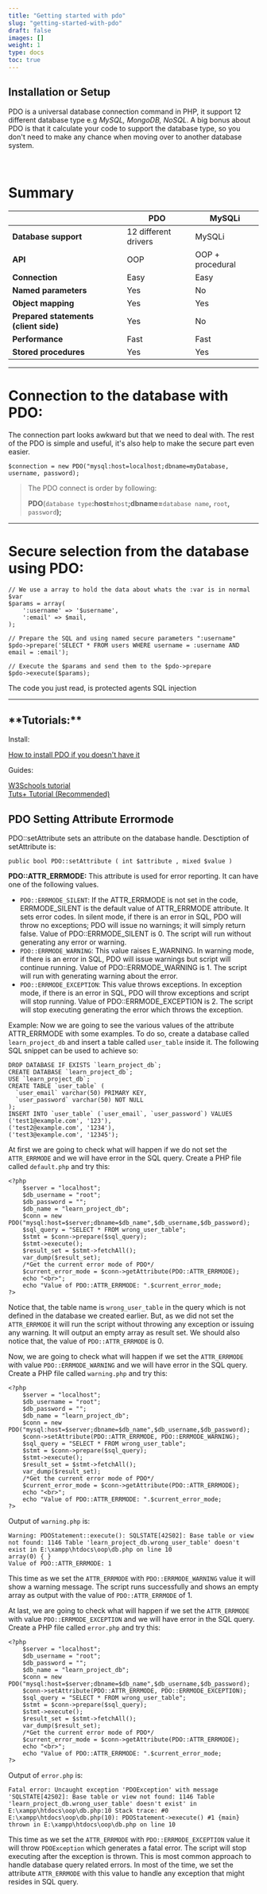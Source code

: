 ```yaml
---
title: "Getting started with pdo"
slug: "getting-started-with-pdo"
draft: false
images: []
weight: 1
type: docs
toc: true
---
```


## Installation or Setup
PDO is a universal database connection command in PHP, it support 12 different database type e.g *MySQL, MongoDB, NoSQL*. A big bonus about PDO is that it calculate your code to support the database type, so you don't need to make any chance when moving over to another database system.

<br>

<h1>Summary</h1>

|      | PDO | MySQLi |
|------| ------ | ------ |
| **Database support** | 12 different drivers  | MySQLi |
| **API**| OOP | OOP + procedural |
| **Connection** | Easy | Easy |
| **Named parameters** | Yes | No |
| **Object mapping**| Yes | Yes|
| **Prepared statements (client side)** | Yes | No |
| **Performance** | Fast | Fast |
| **Stored procedures** | Yes | Yes |

----------

<h1>Connection to the database with PDO:</h1>

The connection part looks awkward but that we need to deal with. The rest of the PDO is simple and useful, it's also help to make the secure part even easier.


    $connection = new PDO("mysql:host=localhost;dbname=myDatabase, username, password);

> The PDO connect is order by following:  
>
> **PDO**(`database type`**:host=**`host`**;dbname=**`database name`**,** `root`**,** `password`**);**


----------


<h1>Secure selection from the database using PDO:</h1>
    
    
    // We use a array to hold the data about whats the :var is in normal $var
    $params = array(
        ':username' => '$username', 
        ':email' => $mail, 
    );
    
    // Prepare the SQL and using named secure parameters ":username"
    $pdo->prepare('SELECT * FROM users WHERE username = :username AND email = :email');
    
    // Execute the $params and send them to the $pdo->prepare 
    $pdo->execute($params);

The code you just read, is protected agents SQL injection


----------


<h2>**Tutorials:**</h2>

Install:

[How to install PDO if you doesn't have it][2]  

Guides:

[W3Schools tutorial][3]  
[Tuts+ Tutorial (Recommended)][4]


  [1]: https://i.stack.imgur.com/cL60e.png
  [2]: http://php.net/manual/en/pdo.installation.php
  [3]: http://www.w3schools.com/php/php_mysql_prepared_statements.asp
  [4]: https://code.tutsplus.com/tutorials/pdo-vs-mysqli-which-should-you-use--net-24059

## PDO Setting Attribute Errormode
PDO::setAttribute sets an attribute on the database handle.
Desctiption of setAttribute is:

    public bool PDO::setAttribute ( int $attribute , mixed $value )
**PDO::ATTR_ERRMODE:** This attribute is used for error reporting. It can have one of the following values.

 - `PDO::ERRMODE_SILENT`: If the ATTR_ERRMODE is not set in the code,
   ERRMODE_SILENT is the default value of ATTR_ERRMODE attribute. It
   sets error codes. In silent mode, if there is an error in SQL, PDO
   will throw no exceptions; PDO will issue no warnings; it will simply
   return false. Value of PDO::ERRMODE_SILENT is 0. The script will run
   without generating any error or warning.
 - `PDO::ERRMODE_WARNING`: This value raises E_WARNING. In warning mode,
   if there is an error in SQL, PDO will issue warnings but script will
   continue running. Value of PDO::ERRMODE_WARNING is 1. The script will
   run with generating warning about the error.
 - `PDO::ERRMODE_EXCEPTION`: This value throws exceptions. In exception
   mode, if there is an error in SQL, PDO will throw exceptions and
   script will stop running. Value of PDO::ERRMODE_EXCEPTION is 2. The
   script will stop executing generating the error which throws the
   exception.

Example: 
Now we are going to see the various values of the attribute ATTR_ERRMODE with some examples. 
To do so, create a database called `learn_project_db` and insert a table called `user_table` inside it. The following SQL snippet can be used to achieve so:

    DROP DATABASE IF EXISTS `learn_project_db`;
    CREATE DATABASE `learn_project_db`;
    USE `learn_project_db`;
    CREATE TABLE `user_table` (
      `user_email` varchar(50) PRIMARY KEY,
      `user_password` varchar(50) NOT NULL
    );
    INSERT INTO `user_table` (`user_email`, `user_password`) VALUES
    ('test1@example.com', '123'),
    ('test2@example.com', '1234'),
    ('test3@example.com', '12345');

At first we are going to check what will happen if we do not set the `ATTR_ERRMODE` and we will have error in the SQL query.
Create a PHP file called `default.php` and try this:

    <?php
        $server = "localhost";
        $db_username = "root";
        $db_password = "";
        $db_name = "learn_project_db";
        $conn = new PDO("mysql:host=$server;dbname=$db_name",$db_username,$db_password);
        $sql_query = "SELECT * FROM wrong_user_table";
        $stmt = $conn->prepare($sql_query);
        $stmt->execute();
        $result_set = $stmt->fetchAll();
        var_dump($result_set);
        /*Get the current error mode of PDO*/
        $current_error_mode = $conn->getAttribute(PDO::ATTR_ERRMODE);
        echo "<br>";
        echo "Value of PDO::ATTR_ERRMODE: ".$current_error_mode; 
    ?>

Notice that, the table name is `wrong_user_table` in the query which is not defined in the database we created earlier. But, as we did not set the `ATTR_ERRMODE` it will run the script without throwing any exception or issuing any warning. It will output an empty array as result set. We should also notice that, the value of `PDO::ATTR_ERRMODE` is 0.

Now, we are going to check what will happen if we set the `ATTR_ERRMODE` with value `PDO::ERRMODE_WARNING` and we will have error in the SQL query.
Create a PHP file called `warning.php` and try this:

    <?php
        $server = "localhost";
        $db_username = "root";
        $db_password = "";
        $db_name = "learn_project_db";
        $conn = new PDO("mysql:host=$server;dbname=$db_name",$db_username,$db_password);
        $conn->setAttribute(PDO::ATTR_ERRMODE, PDO::ERRMODE_WARNING);    
        $sql_query = "SELECT * FROM wrong_user_table";
        $stmt = $conn->prepare($sql_query);
        $stmt->execute();
        $result_set = $stmt->fetchAll();
        var_dump($result_set);
        /*Get the current error mode of PDO*/
        $current_error_mode = $conn->getAttribute(PDO::ATTR_ERRMODE);
        echo "<br>";
        echo "Value of PDO::ATTR_ERRMODE: ".$current_error_mode; 
    ?>

Output of `warning.php` is:

    Warning: PDOStatement::execute(): SQLSTATE[42S02]: Base table or view not found: 1146 Table 'learn_project_db.wrong_user_table' doesn't exist in E:\xampp\htdocs\oop\db.php on line 10
    array(0) { } 
    Value of PDO::ATTR_ERRMODE: 1

This time as we set the `ATTR_ERRMODE` with `PDO::ERRMODE_WARNING` value it will show a warning message. The script runs successfully and shows an empty array as output with the value of `PDO::ATTR_ERRMODE` of 1. 
 
At last, we are going to check what will happen if we set the `ATTR_ERRMODE` with value `PDO::ERRMODE_EXCEPTION` and we will have error in the SQL query.
Create a PHP file called `error.php` and try this:

    <?php
        $server = "localhost";
        $db_username = "root";
        $db_password = "";
        $db_name = "learn_project_db";
        $conn = new PDO("mysql:host=$server;dbname=$db_name",$db_username,$db_password);
        $conn->setAttribute(PDO::ATTR_ERRMODE, PDO::ERRMODE_EXCEPTION);    
        $sql_query = "SELECT * FROM wrong_user_table";
        $stmt = $conn->prepare($sql_query);
        $stmt->execute();
        $result_set = $stmt->fetchAll();
        var_dump($result_set);
        /*Get the current error mode of PDO*/
        $current_error_mode = $conn->getAttribute(PDO::ATTR_ERRMODE);
        echo "<br>";
        echo "Value of PDO::ATTR_ERRMODE: ".$current_error_mode; 
    ?>

Output of `error.php` is:

    Fatal error: Uncaught exception 'PDOException' with message 'SQLSTATE[42S02]: Base table or view not found: 1146 Table 'learn_project_db.wrong_user_table' doesn't exist' in E:\xampp\htdocs\oop\db.php:10 Stack trace: #0 E:\xampp\htdocs\oop\db.php(10): PDOStatement->execute() #1 {main} thrown in E:\xampp\htdocs\oop\db.php on line 10

This time as we set the `ATTR_ERRMODE` with `PDO::ERRMODE_EXCEPTION` value it will throw `PDOException` which generates a fatal error. The script will stop executing after the exception is thrown. This is most common approach to handle database query related errors. In most of the time, we set the attribute `ATTR_ERRMODE` with this value to handle any exception that might resides in SQL query. 



















